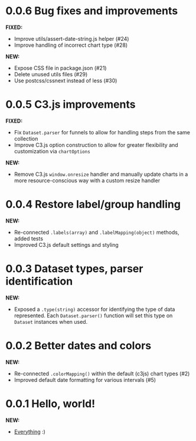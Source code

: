 <a name="0.0.6"></a>
# 0.0.6 Bug fixes and improvements

**FIXED:**
* Improve utils/assert-date-string.js helper (#24)
* Improve handling of incorrect chart type (#28)

**NEW:**
* Expose CSS file in package.json (#21)
* Delete unused utils files (#29)
* Use postcss/cssnext instead of less (#30)


<a name="0.0.5"></a>
# 0.0.5 C3.js improvements

**FIXED:**
* Fix `Dataset.parser` for funnels to allow for handling steps from the same collection
* Improve C3.js option construction to allow for greater flexibility and customization via `chartOptions`

**NEW:**
* Remove C3.js `window.onresize` handler and manually update charts in a more resource-conscious way with a custom resize handler


<a name="0.0.4"></a>
# 0.0.4 Restore label/group handling

**NEW:**
* Re-connected `.labels(array)` and `.labelMapping(object)` methods, added tests
* Improved C3.js default settings and styling


<a name="0.0.3"></a>
# 0.0.3 Dataset types, parser identification

**NEW:**
* Exposed a `.type(string)` accessor for identifying the type of data represented. Each `Dataset.parser()` function will set this type on `Dataset` instances when used.


<a name="0.0.2"></a>
# 0.0.2 Better dates and colors

**NEW:**
* Re-connected `.colorMapping()` within the default (c3js) chart types (#2)
* Improved default date formatting for various intervals (#5)


<a name="0.0.1"></a>
# 0.0.1 Hello, world!

**NEW:**
* [Everything](./README.md) :)
